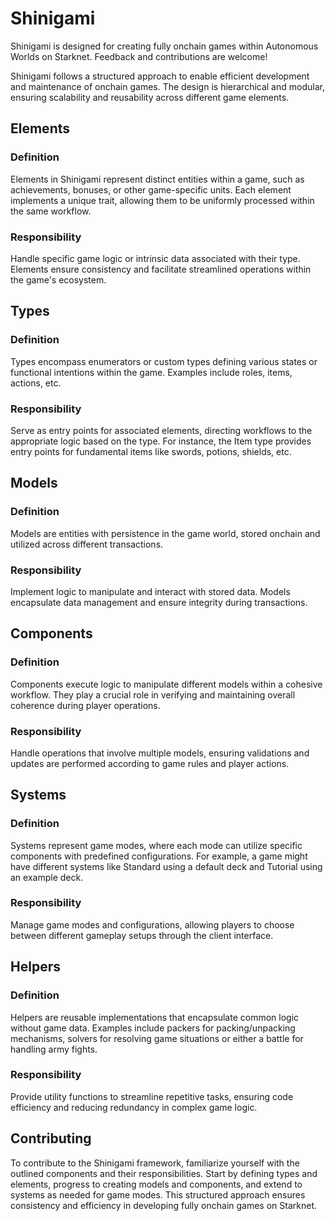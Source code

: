 # Shinigami

Shinigami is designed for creating fully onchain games within Autonomous Worlds on Starknet. Feedback and contributions are welcome!

Shinigami follows a structured approach to enable efficient development and maintenance of onchain games. The design is hierarchical and modular, ensuring scalability and reusability across different game elements.

## Elements

### Definition

Elements in Shinigami represent distinct entities within a game, such as achievements, bonuses, or other game-specific units. Each element implements a unique trait, allowing them to be uniformly processed within the same workflow.

### Responsibility

Handle specific game logic or intrinsic data associated with their type. Elements ensure consistency and facilitate streamlined operations within the game's ecosystem.

## Types

### Definition

Types encompass enumerators or custom types defining various states or functional intentions within the game. Examples include roles, items, actions, etc.

### Responsibility

Serve as entry points for associated elements, directing workflows to the appropriate logic based on the type. For instance, the Item type provides entry points for fundamental items like swords, potions, shields, etc.

## Models

### Definition

Models are entities with persistence in the game world, stored onchain and utilized across different transactions.

### Responsibility

Implement logic to manipulate and interact with stored data. Models encapsulate data management and ensure integrity during transactions.

## Components

### Definition

Components execute logic to manipulate different models within a cohesive workflow. They play a crucial role in verifying and maintaining overall coherence during player operations.

### Responsibility

Handle operations that involve multiple models, ensuring validations and updates are performed according to game rules and player actions.

## Systems

### Definition

Systems represent game modes, where each mode can utilize specific components with predefined configurations. For example, a game might have different systems like Standard using a default deck and Tutorial using an example deck.

### Responsibility

Manage game modes and configurations, allowing players to choose between different gameplay setups through the client interface.

## Helpers

### Definition

Helpers are reusable implementations that encapsulate common logic without game data. Examples include packers for packing/unpacking mechanisms, solvers for resolving game situations or either a battle for handling army fights.

### Responsibility

Provide utility functions to streamline repetitive tasks, ensuring code efficiency and reducing redundancy in complex game logic.

## Contributing

To contribute to the Shinigami framework, familiarize yourself with the outlined components and their responsibilities. Start by defining types and elements, progress to creating models and components, and extend to systems as needed for game modes. This structured approach ensures consistency and efficiency in developing fully onchain games on Starknet.
